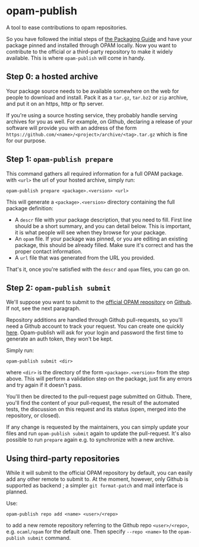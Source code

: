 # opam-publish

A tool to ease contributions to opam repositories.

So you have followed the initial steps of [the Packaging
Guide](http://opam.ocaml.org/doc/Packaging.html) and have your package pinned
and installed through OPAM locally. Now you want to contribute to the official
or a third-party repository to make it widely available. This is where
`opam-publish` will come in handy.

## Step 0: a hosted archive

Your package source needs to be available somewhere on the web for people to
download and install. Pack it as a `tar.gz`, `tar.bz2` or `zip` archive, and put
it on an https, http or ftp server.

If you're using a source hosting service, they probably handle serving archives
for you as well. For example, on Github, declaring a release of your software
will provide you with an address of the form
`https://github.com/<name>/<project>/archive/<tag>.tar.gz` which is fine for our
purpose.

## Step 1: `opam-publish prepare`

This command gathers all required information for a full OPAM package. with
`<url>` the url of your hosted archive, simply run:

```
opam-publish prepare <package>.<version> <url>
```

This will generate a `<package>.<version>` directory containing the full package
definition:
- A `descr` file with your package description, that you need to fill. First
  line should be a short summary, and you can detail below. This is important,
  it is what people will see when they browse for your package.
- An `opam` file. If your package was pinned, or you are editing an existing
  package, this should be already filled. Make sure it's correct and has the
  proper contact information.
- A `url` file that was generated from the URL you provided.

That's it, once you're satisfied with the `descr` and `opam` files, you can go
on.

## Step 2: `opam-publish submit`

We'll suppose you want to submit to the
[official OPAM repository](https://opam.ocaml.org/packages/) on
[Github](https://github.com/ocaml/opam). If not, see the next paragraph.

Repository additions are handled through Github pull-requests, so you'll need a
Github account to track your request. You can create one quickly
[here](https://github.com/join). Opam-publish will ask for your login and
password the first time to generate an auth token, they won't be kept.

Simply run:

```
opam-publish submit <dir>
```

where `<dir>` is the directory of the form `<package>.<version>` from the step
above. This will perform a validation step on the package, just fix any errors
and try again if it doesn't pass.

You'll then be directed to the pull-request page submitted on Github. There,
you'll find the content of your pull-request, the result of the automated tests,
the discussion on this request and its status (open, merged into the repository,
or closed).

If any change is requested by the maintainers, you can simply update your files
and run `opam-publish submit` again to update the pull-request. It's also
possible to run `prepare` again e.g. to synchronize with a new archive.

## Using third-party repositories

While it will submit to the official OPAM repository by default, you can easily
add any other remote to submit to. At the moment, however, only Github is
supported as backend ; a simpler `git format-patch` and mail interface is
planned.

Use:
```
opam-publish repo add <name> <user>/<repo>
```

to add a new remote repository referring to the Github repo `<user>/<repo>`,
e.g. `ocaml/opam` for the default one. Then specify `--repo <name>` to the
`opam-publish submit` command.
